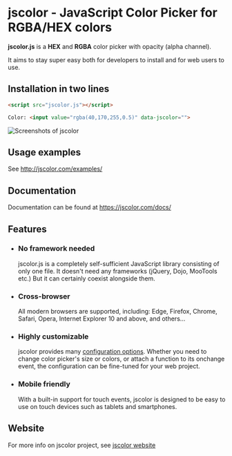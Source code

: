 # jscolor - JavaScript Color Picker for RGBA/HEX colors

**jscolor.js** is a **HEX** and **RGBA** color picker with opacity (alpha channel).

It aims to stay super easy both for developers to install and for web users to use.



## Installation in two lines

```html
<script src="jscolor.js"></script>

Color: <input value="rgba(40,170,255,0.5)" data-jscolor="">
```


![Screenshots of jscolor](https://jscolor.com/hosted/gui/jscolor-2.2.4.png)



## Usage examples

See http://jscolor.com/examples/



## Documentation

Documentation can be found at https://jscolor.com/docs/



## Features

* ### No framework needed
  jscolor.js is a completely self-sufficient JavaScript library consisting of only one file.
  It doesn't need any frameworks (jQuery, Dojo, MooTools etc.) But it can certainly coexist alongside them.


* ### Cross-browser
  All modern browsers are supported, including:
  Edge, Firefox, Chrome, Safari, Opera, Internet Explorer 10 and above, and others…


* ### Highly customizable
  jscolor provides many [configuration options](https://jscolor.com/docs/). Whether you need to change color picker's size or colors, or attach a function to its onchange event, the configuration can be fine-tuned for your web project.


* ### Mobile friendly
  With a built-in support for touch events, jscolor is designed to be easy to use on touch devices such as tablets and smartphones.



## Website

For more info on jscolor project, see [jscolor website](http://jscolor.com)
